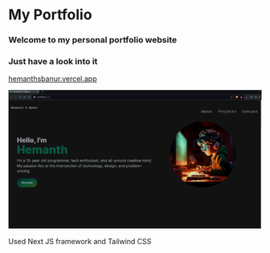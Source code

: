 # My Portfolio
### Welcome to my personal portfolio website
### Just have a look into it
[hemanthsbanur.vercel.app](https://hemanthsbanur.vercel.app)

![](image.png)

Used Next JS framework and Tailwind CSS
